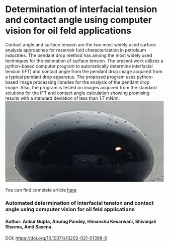 # Determination of interfacial tension and contact angle using computer vision for oil feld applications

Contact angle and surface tension are the two most widely used surface analysis approaches for reservoir fuid characterization in petroleum industries. The pendant drop method has among the most widely used techniques for the estimation of surface tension. The present work utilizes a python-based computer program to automatically determine interfacial tension (IFT) and contact angle from the pendant drop image acquired from a typical pendant drop apparatus. The proposed program uses python-based image processing libraries for the analysis of the pendant drop image. Also, the program is tested on images acquired from the standard solutions for the IFT and contact angle calculation showing promising results with a standard deviation of less than 1.7 mN/m.
![images/37.86277 image.JPG](images/IMG_20200904_180629(!).jpg)

You can find complete article [here](https://doi.org/10.1007/s13202-021-01398-6)
### Automated determination of interfacial tension and contact angle using computer vision for oil feld applications
#### Author: Ankur Gupta, Anurag Pandey, Himanshu Kesarwani, Shivanjali Sharma, Amit Saxena
DOI: https://doi.org/10.1007/s13202-021-01398-6
